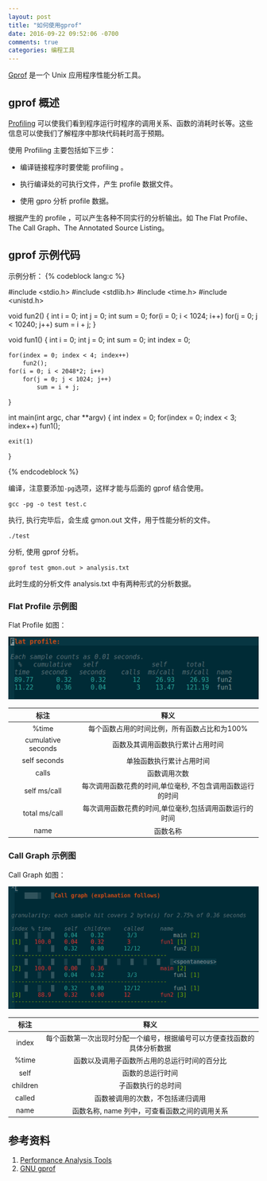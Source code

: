 ```yaml
---
layout: post
title: "如何使用gprof"
date: 2016-09-22 09:52:06 -0700
comments: true
categories: 编程工具
---
```


[Gprof](https://en.wikipedia.org/wiki/Gprof) 是一个 Unix 应用程序性能分析工具。
<!--more-->

## gprof 概述

[Profiling](https://sourceware.org/binutils/docs/gprof/index.html) 可以使我们看到程序运行时程序的调用关系、函数的消耗时长等。这些信息可以使我们了解程序中那块代码耗时高于预期。

使用 Profiling 主要包括如下三步：

* 编译链接程序时要使能 profiling 。

* 执行编译处的可执行文件，产生 profile 数据文件。

* 使用 gpro 分析 profile 数据。


根据产生的 profile ，可以产生各种不同实行的分析输出。如 The Flat Profile、The Call Graph、The Annotated Source Listing。

## gprof 示例代码

示例分析：
{% codeblock lang:c %}

#include <stdio.h>
#include <stdlib.h>
#include <time.h>
#include <unistd.h>

void fun2()
{
    int i = 0;
    int j = 0;
    int sum = 0;
    for(i = 0; i < 1024; i++)
        for(j = 0; j < 10240; j++)
            sum = i + j;
}

void fun1()
{
    int i = 0;
    int j = 0;
    int sum = 0;
    int index = 0;

    for(index = 0; index < 4; index++)
        fun2();
    for(i = 0; i < 2048*2; i++)
        for(j = 0; j < 1024; j++)
            sum = i + j;
}

int main(int argc, char **argv)
{
    int index = 0;
    for(index = 0; index < 3; index++)
        fun1(); 

    exit(1)
}

{% endcodeblock %}

编译，注意要添加`-pg`选项，这样才能与后面的 gprof 结合使用。

```
gcc -pg -o test test.c
```

执行, 执行完毕后，会生成 gmon.out 文件，用于性能分析的文件。

```
./test
```

分析, 使用 gprof 分析。
```
gprof test gmon.out > analysis.txt
```

此时生成的分析文件 analysis.txt 中有两种形式的分析数据。

### Flat Profile 示例图

Flat Profile 如图：

<img src="/images/gprof/Flat_profile.png">

| 标注 | 释义 |
| :----: | :----: |
| %time | 每个函数占用的时间比例，所有函数占比和为100% |
| cumulative seconds | 函数及其调用函数执行累计占用时间 |
| self seconds | 单独函数执行累计占用时间 |
| calls | 函数调用次数 |
| self ms/call |每次调用函数花费的时间,单位毫秒, 不包含调用函数运行的时间|
| total ms/call | 每次调用函数花费的时间,单位毫秒,包括调用函数运行的时间|
| name | 函数名称|  

### Call Graph 示例图

Call Graph 如图：

<img src="/images/gprof/Call_graph.png">

| 标注 | 释义 |
| :----: | :----: |
| index | 每个函数第一次出现时分配一个编号，根据编号可以方便查找函数的具体分析数据 |
| %time | 函数以及调用子函数所占用的总运行时间的百分比 |
| self  | 函数的总运行时间 |
| children | 子函数执行的总时间 |
| called | 函数被调用的次数，不包括递归调用 |
| name | 函数名称, name 列中，可查看函数之间的调用关系| 

## 参考资料
1. [Performance Analysis Tools](https://computing.llnl.gov/tutorials/performance_tools/)  
2. [GNU gprof](https://sourceware.org/binutils/docs/gprof/)  



